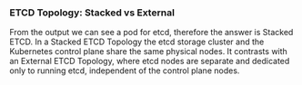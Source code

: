 
### ETCD Topology: Stacked vs External
From the output we can see a pod for etcd, therefore the answer is Stacked ETCD. In a Stacked ETCD Topology the etcd storage cluster and the Kubernetes control plane share the same physical nodes. It contrasts with an External ETCD Topology, where etcd nodes are separate and dedicated only to running etcd, independent of the control plane nodes.
